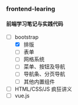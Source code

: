 ### frontend-learing
#### 前端学习笔记与实践代码
+ [ ] bootstrap
  - [x] 排版
  - [ ] 表单
  - [ ] 网格系统
  - [ ] 菜单、按钮及导航
  - [ ] 导航条、分页导航
  - [ ] 其他内置组件
+ [ ] HTML/CSS/JS 疯狂讲义
+ [ ] vue.js
